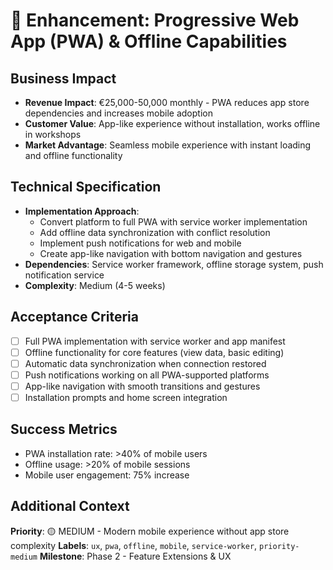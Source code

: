 # 🎯 Enhancement: Progressive Web App (PWA) & Offline Capabilities

## Business Impact
- **Revenue Impact**: €25,000-50,000 monthly - PWA reduces app store dependencies and increases mobile adoption
- **Customer Value**: App-like experience without installation, works offline in workshops
- **Market Advantage**: Seamless mobile experience with instant loading and offline functionality

## Technical Specification
- **Implementation Approach**: 
  - Convert platform to full PWA with service worker implementation
  - Add offline data synchronization with conflict resolution
  - Implement push notifications for web and mobile
  - Create app-like navigation with bottom navigation and gestures
- **Dependencies**: Service worker framework, offline storage system, push notification service
- **Complexity**: Medium (4-5 weeks)

## Acceptance Criteria
- [ ] Full PWA implementation with service worker and app manifest
- [ ] Offline functionality for core features (view data, basic editing)
- [ ] Automatic data synchronization when connection restored
- [ ] Push notifications working on all PWA-supported platforms
- [ ] App-like navigation with smooth transitions and gestures
- [ ] Installation prompts and home screen integration

## Success Metrics
- PWA installation rate: >40% of mobile users
- Offline usage: >20% of mobile sessions
- Mobile user engagement: 75% increase

## Additional Context
**Priority**: 🟡 MEDIUM - Modern mobile experience without app store complexity
**Labels**: `ux`, `pwa`, `offline`, `mobile`, `service-worker`, `priority-medium`
**Milestone**: Phase 2 - Feature Extensions & UX
